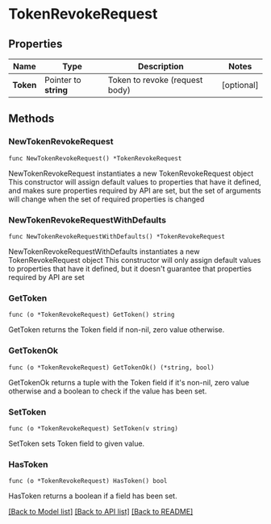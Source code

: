 # TokenRevokeRequest

## Properties

Name | Type | Description | Notes
------------ | ------------- | ------------- | -------------
**Token** | Pointer to **string** | Token to revoke (request body) | [optional] 

## Methods

### NewTokenRevokeRequest

`func NewTokenRevokeRequest() *TokenRevokeRequest`

NewTokenRevokeRequest instantiates a new TokenRevokeRequest object
This constructor will assign default values to properties that have it defined,
and makes sure properties required by API are set, but the set of arguments
will change when the set of required properties is changed

### NewTokenRevokeRequestWithDefaults

`func NewTokenRevokeRequestWithDefaults() *TokenRevokeRequest`

NewTokenRevokeRequestWithDefaults instantiates a new TokenRevokeRequest object
This constructor will only assign default values to properties that have it defined,
but it doesn't guarantee that properties required by API are set

### GetToken

`func (o *TokenRevokeRequest) GetToken() string`

GetToken returns the Token field if non-nil, zero value otherwise.

### GetTokenOk

`func (o *TokenRevokeRequest) GetTokenOk() (*string, bool)`

GetTokenOk returns a tuple with the Token field if it's non-nil, zero value otherwise
and a boolean to check if the value has been set.

### SetToken

`func (o *TokenRevokeRequest) SetToken(v string)`

SetToken sets Token field to given value.

### HasToken

`func (o *TokenRevokeRequest) HasToken() bool`

HasToken returns a boolean if a field has been set.


[[Back to Model list]](../README.md#documentation-for-models) [[Back to API list]](../README.md#documentation-for-api-endpoints) [[Back to README]](../README.md)


